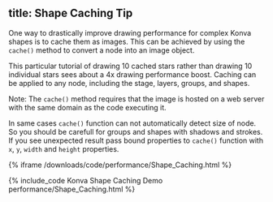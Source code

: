 title: Shape Caching Tip
---

One way to drastically improve drawing performance for complex Konva shapes is to cache them as images.
This can be achieved by using the `cache()` method to convert a node into an image object.

This particular tutorial of drawing 10 cached stars rather than drawing 10 individual
stars sees about a 4x drawing performance boost.  Caching can be applied to any node,
including the stage, layers, groups, and shapes.

Note: The `cache()` method requires that the image is hosted on a web server with the same domain as the code executing it.

In same cases `cache()` function can not automatically detect size of node.
So you should be carefull for groups and shapes with shadows and strokes.
If you see unexpected result pass bound properties to `cache()` function with `x`, `y`, `width` and `height` properties.

{% iframe /downloads/code/performance/Shape_Caching.html %}

{% include_code Konva Shape Caching Demo performance/Shape_Caching.html %}
